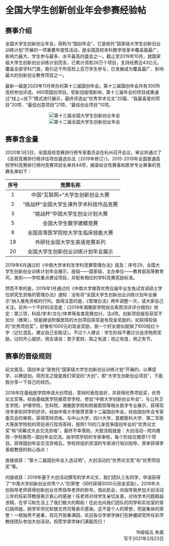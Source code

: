 # 全国大学生创新创业年会参赛经验帖

## 赛事介绍

全国大学生创新创业年会，简称为“国创年会”，它是依托“国家级大学生创新创业训练计划”开展的一项重要年度性活动，是全国高校本科教学改革中覆盖面最广、影响力最大、学生参与最多、水平最高的盛会之一。截止至2019年10月，就国家级大学生创新创业训练计划而言，已累计资助26万个项目，支持经费近43亿元，覆盖全部学科门类，吸引近千所高校上百万学生参与，已发展成为覆盖最广、影响最大的创新创业教育项目之一。

最新一届是2020年11月举办的第十三届国创年会。第十三届国创年会共有300所高校参加评选，460项国创项目。受新冠疫情影响，第十三届年会的项目成果通过“线上+线下”模式进行展示，最终评选出“优秀学术论文”20篇、“我最喜爱的项目”20项、“最佳创意项目”21项、“最佳创业项目”10项。

<div align=center>
<img src="https://gitee.com/zcx980605/Survive_XYSM_dev/raw/master/Image/Ch2_9_1.png" alt="第十三届全国大学生创新创业年会">
</div>
<div align=center>
<img src="https://gitee.com/zcx980605/Survive_XYSM_dev/raw/master/Image/Ch2_9_2.png" alt="第十二届全国大学生创新创业年会">
</div>

## 赛事含金量

2020年1月3日，全国高校竞赛排行榜专家委员会在杭州召开会议，审议并通过了《高校竞赛排行榜评估项目遴选办法（2019年修订）》，2015-2019年全国普通高校学科竞赛排行榜内竞赛项目名单共44项，摘录综合性赛事和医学专业赛事的竞赛名单如下：

|序号|竞赛名称|
|:----:|:----:|
|1|中国“互联网+”大学生创新创业大赛|
|2|“挑战杯”全国大学生课外学术科技作品竞赛|
|3|“挑战杯”中国大学生创业计划大赛|
|5|全国大学生数学建模竞赛|
|8|全国高等医学院校大学生临床技能大赛|
|18|外研社全国大学生英语竞赛系列|
|20|全国大学生创新创业训练计划年会展示|

2019年6月通过的《中南大学本科生学科竞赛管理办法》提及：序号29，全国大学生创新创业训练计划年会展示，层级——国家级，主办单位——教育部高等教育司，类别——学校重点建设项目，并配有相应的学科竞赛奖励标准。

然而不幸的是，2019年1月通过的《中南大学推荐优秀应届毕业生免试攻读硕士学位研究生资格的管理办法》通知：没有将“全国大学生创新创业训练计划年会展示”纳入推免资格的行列。值得注意的是，《管理办法》两年调整一次，请大家自己关注。另外一个不好的消息是：《2019年湘雅医学院综合素质测评评分细则》规定：第三项，科技/学术/文化/体育等各类竞赛加分，注d项，创新项目报告获奖不加分（微笑）。但是据说附属医院的大创项目获奖是有现金奖励的，如获得校级的“优秀项目奖”，好像有1000元的现金奖励，我一个好友貌似就捐了600给红十字（记忆混乱，建议自己去取证）。不过个人建议：学生阶段不要过分追求物质奖励，过的开心就好。用古语说：君子爱财，取之有道；视之有度，用之有节。

## 赛事的晋级规则

前文提及，国创年会”是依托“国家级大学生创新创业训练计划”开展的，以赛促学，以赛促创。简而言之就是我们常说的“大创”，即“大学生创新创业项目”，下面我分享一下自己的经历。

2018年在基础医学院申请大创项目，答辩时表现良好，并获得优秀项目奖，优秀论文奖等。经由基础医学院推荐至学校，参加“中南大学创新创业年会”，与公共卫生学院，护理学院，生科院，湘雅医学院和附属医院等相关医学专业展示，获得现场专家和同学的好评。经由中南大学推荐至第十二届国创年会，经由国创年会专家委员会的审核，获得答辩资格。与中山大学，四川大学，首都医科大学、第二军医大等医学院校的项目进行现场答辩，按照1:10的几率竞争国创年会的“优秀论文奖”和“闭幕式大会交流资格”，最终不幸落败。大致流程就是：大创活动--院内推荐--学校推荐--国创年会交流。由学院学校的专家审核，每个阶段仅推荐1个项目。获得国创年会交流资格后，学校将组织资深的专家进行培训指导，荣幸获得李善妮教授的耐心指点！

直接收获：“第十二届国创年会入选证明”，大创活动的“优秀论文奖”和“优秀项目奖”等。

间接收获：2019年基于大创活动撰写的学术论文，我们团队三名同学，申请获得了“中南大学创新创业优秀个人”的荣誉（同时获得5000元现金奖励）。2019年大创指导老师获得创新创业优秀指导老师的称号。借此机会，向指导我参加大创活动三年的任彩萍教授表示衷心的感谢！任老师对待学生亲切友善，对待学术问题精益求精，在学习和生活上了我们极大的帮助！在此也向我们团队的同学和实验室的胥红娟师姐，颜学军师兄和银文师兄等表示感谢。这不是个人的荣誉，而是集体的荣誉！一枝独秀不是春，百花齐放春满园，欢迎各位学弟学妹们在肿瘤研究所任彩萍教授团队参加大创活动，祝愿学弟学妹们满载而归！

<p align="right">16级临五 朱威<br/>写于2021年2月23日</p>